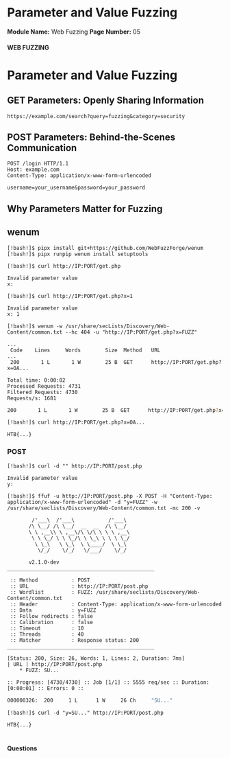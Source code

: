 <!--
 // Platform: Academy
// URL: https://academy.hackthebox.com/module/280/section/3131
// Platform Version: V1
// Module ID: 280
// Module Name: Web Fuzzing
// Module Difficulty: Easy
// Section ID: 3131
// Section Title: Parameter and Value Fuzzing
// Page Title: Hack The Box - Academy
// Page Number: 05
-->

# Parameter and Value Fuzzing

**Module Name:** Web Fuzzing **Page Number:** 05

#### 

#### WEB FUZZING

# Parameter and Value Fuzzing

## GET Parameters: Openly Sharing Information

``` http
https://example.com/search?query=fuzzing&category=security
```

## POST Parameters: Behind-the-Scenes Communication

``` http
POST /login HTTP/1.1
Host: example.com
Content-Type: application/x-www-form-urlencoded

username=your_username&password=your_password
```

## Why Parameters Matter for Fuzzing

## wenum

``` shell-session
[!bash!]$ pipx install git+https://github.com/WebFuzzForge/wenum
[!bash!]$ pipx runpip wenum install setuptools
```

``` shell-session
[!bash!]$ curl http://IP:PORT/get.php

Invalid parameter value
x:
```

``` shell-session
[!bash!]$ curl http://IP:PORT/get.php?x=1

Invalid parameter value
x: 1
```

``` shell-session
[!bash!]$ wenum -w /usr/share/secLists/Discovery/Web-Content/common.txt --hc 404 -u "http://IP:PORT/get.php?x=FUZZ"

...
 Code    Lines     Words        Size  Method   URL 
...
 200       1 L       1 W        25 B  GET      http://IP:PORT/get.php?x=OA... 

Total time: 0:00:02
Processed Requests: 4731
Filtered Requests: 4730
Requests/s: 1681
```

``` bash
200       1 L       1 W        25 B  GET      http://IP:PORT/get.php?x=OA...
```

``` shell-session
[!bash!]$ curl http://IP:PORT/get.php?x=OA...

HTB{...}
```

### POST

``` shell-session
[!bash!]$ curl -d "" http://IP:PORT/post.php

Invalid parameter value
y:
```

``` shell-session
[!bash!]$ ffuf -u http://IP:PORT/post.php -X POST -H "Content-Type: application/x-www-form-urlencoded" -d "y=FUZZ" -w /usr/share/seclists/Discovery/Web-Content/common.txt -mc 200 -v

        /'___\  /'___\           /'___\       
       /\ \__/ /\ \__/  __  __  /\ \__/       
       \ \ ,__\\ \ ,__\/\ \/\ \ \ \ ,__\      
        \ \ \_/ \ \ \_/\ \ \_\ \ \ \ \_/      
         \ \_\   \ \_\  \ \____/  \ \_\       
          \/_/    \/_/   \/___/    \/_/       

       v2.1.0-dev
________________________________________________

 :: Method           : POST
 :: URL              : http://IP:PORT/post.php
 :: Wordlist         : FUZZ: /usr/share/seclists/Discovery/Web-Content/common.txt
 :: Header           : Content-Type: application/x-www-form-urlencoded
 :: Data             : y=FUZZ
 :: Follow redirects : false
 :: Calibration      : false
 :: Timeout          : 10
 :: Threads          : 40
 :: Matcher          : Response status: 200
________________________________________________

[Status: 200, Size: 26, Words: 1, Lines: 2, Duration: 7ms]
| URL | http://IP:PORT/post.php
    * FUZZ: SU...

:: Progress: [4730/4730] :: Job [1/1] :: 5555 req/sec :: Duration: [0:00:01] :: Errors: 0 ::
```

``` bash
000000326:  200     1 L      1 W     26 Ch     "SU..."
```

``` shell-session
[!bash!]$ curl -d "y=SU..." http://IP:PORT/post.php

HTB{...}
```

# 

# 

#### Questions

####